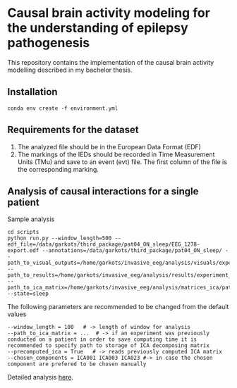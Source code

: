 # Causal brain activity modeling for the understanding of epilepsy pathogenesis

This repository contains the implementation of the causal brain activity modelling described in my bachelor thesis. 

## Installation
```
conda env create -f environment.yml
```

## Requirements for the dataset
1) The analyzed file should be in the European Data Format (EDF)
2) The markings of the IEDs should be recorded in Time Measurement Units (TMu) and save to an event (evt) file. The first column of the file is the corresponding marking.

## Analysis of causal interactions for a single patient 

Sample analysis
```
cd scripts
python run.py --window_length=500 --edf_file=/data/garkots/third_package/pat04_ON_sleep/EEG_1278-export.edf --annotations=/data/garkots/third_package/pat04_ON_sleep/ --path_to_visual_outputs=/home/garkots/invasive_eeg/analysis/visuals/experiment_window_500/pat4/sleep --path_to_results=/home/garkots/invasive_eeg/analysis/results/experiment_window_500/pat4/sleep --path_to_ica_matrix=/home/garkots/invasive_eeg/analysis/matrices_ica/pat4/sleep --state=sleep
```
The following parameters are recommended to be changed from the default values

```
--window_length = 100   # -> length of window for analysis
--path_to_ica_matrix = ...  # -> if an experiment was previously conducted on a patient in order to save computing time it is recommended to specify path to storage of ICA decomposing matrix
--precomputed_ica = True   # -> reads previously computed ICA matrix 
--chosen_components = ICA001 ICA003 ICA023 #-> in case the chosen component are prefered to be chosen manually 
```


Detailed analysis [here](https://docs.google.com/presentation/d/1pNNhWa_rgkRxldGc8owuecJ4eIycxf3pHaG_A0dXX5g/edit?usp=sharing).
